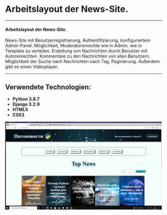 # __Arbeitslayout der News-Site.__
____

#### Arbeitslayout der News-Site.
News-Site mit Benutzerregistrierung, Authentifizierung, konfiguriertem Admin-Panel. Möglichkeit, Moderatorenrechte wie in Admin, wie in Template zu verteilen.
Erstellung von Nachrichten durch Benutzer mit Autorenrechten. Kommentare zu den Nachrichten von allen Benutzern.
Möglichkeit der Suche nach Nachrichten nach Tag, Paginierung. Außerdem gibt es einen Videoplayer.

____


## Verwendete Technologien:
+ __Python 3.8.7__
+ __Django 3.2.9__
+ __HTML5__
+ __CSS3__

![Главная](index.png)
